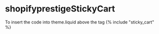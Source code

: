 # shopifyprestigeStickyCart
To insert the code into theme.liquid above the <body> tag
  {% include "sticky_cart" %}
